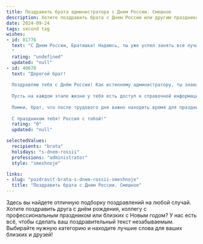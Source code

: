 ```yaml
---
title: Поздравить брата администратора с Днем России. Смешное
description: Хотите поздравить брата с Днем России или другим праздником? Наш ИИ создаст незабываемое поздравление, а вы обязательно выделитесь среди других.  
date: 2024-09-24
tags: second tag
wishes:
- id: 81776
  text: "С Днем России, Братишка! Надеюсь, ты уже успел занять все лучшие места на трибуне, ведь сегодня праздник администраторов -  правильно, всей страны! 🥳🎉
  "
  rating: "undefined"
  updated: "null"
- id: 40670
  text: "Дорогой брат!
  
  Поздравляю тебя с Днём России! Как истинному администратору, ты знаешь, как навести порядок и организовать даже самый хаотичный праздник. Желаю, чтобы все сообщения шли только в «Важно», а вся работа — в «Отлично»! Пусть твой рабочий день будет гладким, как путинская экономика в преамбуле выборов!
  
  Пусть на каждом этапе жизни у тебя есть доступ к справочной информации: «Как победить лень» и «Где взять силы для новых свершений». Пускай каждый твой день будет наполнен оптимизмом, а клиентов — столько, чтобы на всех не хватало места в чате!
  
  Помни, брат, что после трудового дня важно находить время для праздников. Так что предлагаем открыть виртуальную кухню и устроить себе «собрание» с пиццей и любимым сериалом. Пусть мир будет такой же просторный и многообразный, как наши разговоры о «рабочих моментах»!
  
  С праздником тебя! Россия с тобой!"
  rating: "0"
  updated: "null"

selectedValues:
  recipients: "brata"
  holidays: "s-dnem-rossii"
  professions: "administrator"
  style: "smeshnoje"

links:
- slug: "pozdravit-brata-s-dnem-rossii-smeshnoje"
  title: "Поздравить брата с Днем России. Смешное"
---
```


Здесь вы найдете отличную подборку поздравлений на любой случай. 
Хотите поздравить друга с днём рождения, коллегу с профессиональным праздником или близких с Новым годом? У нас есть всё, чтобы сделать ваш поздравительный текст незабываемым. Выбирайте нужную категорию и находите лучшие слова для ваших близких и друзей!
